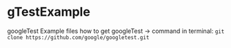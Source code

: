 # gTestExample
 googleTest Example files
 how to get googleTest -> command in terminal: `git clone https://github.com/google/googletest.git`
